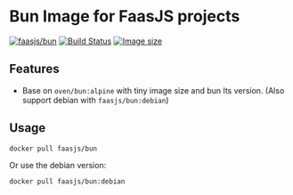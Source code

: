 # Bun Image for FaasJS projects

[![faasjs/bun](https://img.shields.io/badge/Docker-faasjs%2Fbun-blue)](https://hub.docker.com/repository/docker/faasjs/bun)
[![Build Status](https://github.com/faasjs/faasjs/actions/workflows/build-bun-image.yml/badge.svg)](https://github.com/faasjs/faasjs/actions/workflows/build-bun-image.yml)
[![Image size](https://img.shields.io/docker/image-size/faasjs/bun/latest)](https://hub.docker.com/repository/docker/faasjs/bun)

## Features

- Base on `oven/bun:alpine` with tiny image size and bun lts version. (Also support debian with `faasjs/bun:debian`)

## Usage

```bash
docker pull faasjs/bun
```

Or use the debian version:

```bash
docker pull faasjs/bun:debian
```

